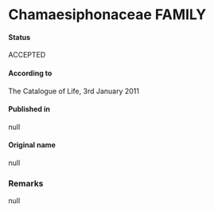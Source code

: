 # Chamaesiphonaceae FAMILY

#### Status
ACCEPTED

#### According to
The Catalogue of Life, 3rd January 2011

#### Published in
null

#### Original name
null

### Remarks
null